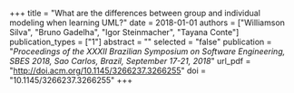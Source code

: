 +++
title = "What are the differences between group and individual modeling when learning UML?"
date = 2018-01-01
authors = ["Williamson Silva", "Bruno Gadelha", "Igor Steinmacher", "Tayana Conte"]
publication_types = ["1"]
abstract = ""
selected = "false"
publication = "*Proceedings of the XXXII Brazilian Symposium on Software Engineering, SBES 2018, Sao Carlos, Brazil, September 17-21, 2018*"
url_pdf = "http://doi.acm.org/10.1145/3266237.3266255"
doi = "10.1145/3266237.3266255"
+++


